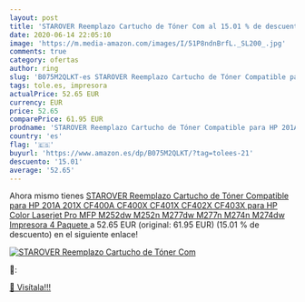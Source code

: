 ```yaml
---
layout: post
title: 'STAROVER Reemplazo Cartucho de Tóner Com al 15.01 % de descuento'
date: 2020-06-14 22:05:10
image: 'https://m.media-amazon.com/images/I/51P8ndnBrfL._SL200_.jpg'
comments: true
category: ofertas
author: ring
slug: 'B075M2QLKT-es STAROVER Reemplazo Cartucho de Tóner Compatible para HP...'
tags: tole.es, impresora
actualPrice: 52.65 EUR
currency: EUR
price: 52.65
comparePrice: 61.95 EUR
prodname: 'STAROVER Reemplazo Cartucho de Tóner Compatible para HP 201A 201X CF400A CF400X CF401X CF402X CF403X para HP Color Laserjet Pro MFP M252dw M252n M277dw M277n M274n M274dw Impresora  4 Paquete '
country: 'es'
flag: '🇪🇸'
buyurl: 'https://www.amazon.es/dp/B075M2QLKT/?tag=tolees-21'
descuento: '15.01'
average: '52.65'
---
```


Ahora mismo tienes [STAROVER Reemplazo Cartucho de Tóner Compatible para HP 201A 201X CF400A CF400X CF401X CF402X CF403X para HP Color Laserjet Pro MFP M252dw M252n M277dw M277n M274n M274dw Impresora  4 Paquete ](https://www.amazon.es/dp/B075M2QLKT/?tag=tolees-21) a 52.65 EUR (original: 61.95 EUR) (15.01 %  de descuento) en el siguiente enlace!

[![STAROVER Reemplazo Cartucho de Tóner Com](https://m.media-amazon.com/images/I/51P8ndnBrfL._SL200_.jpg)](https://www.amazon.es/dp/B075M2QLKT/?tag=tolees-21)

🔎:


[🛒 Visítala!!!](https://www.amazon.es/dp/B075M2QLKT/?tag=tolees-21)
